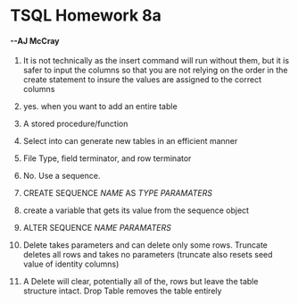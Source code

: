 # TSQL Homework 8a

#### --AJ McCray

1. It is not technically as the insert command will run without them, but it is safer to input the columns so that you are not relying on the order in the create statement to insure the values are assigned to the correct columns

2. yes. when you want to add an entire table

3. A stored procedure/function

4. Select into can generate new tables in an efficient manner

5. File Type, field terminator, and row terminator

6. No. Use a sequence.

7. CREATE SEQUENCE *NAME* AS *TYPE* *PARAMATERS*

8. create a variable that gets its value from the sequence object

9. ALTER SEQUENCE *NAME* *PARAMATERS*

10. Delete takes parameters and can delete only some rows. Truncate deletes all rows and  takes no parameters (truncate also resets seed value of identity columns)

11. A Delete will clear, potentially all of the, rows but leave the table structure intact. Drop Table removes the table entirely
